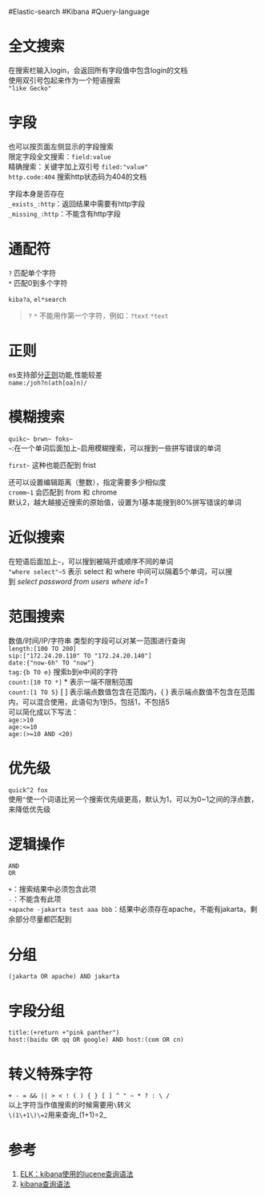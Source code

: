 #Elastic-search #Kibana #Query-language

# 全文搜索
在搜索栏输入login，会返回所有字段值中包含login的文档  
使用双引号包起来作为一个短语搜索  
`"like Gecko"`

# 字段
也可以按页面左侧显示的字段搜索  
限定字段全文搜索：`field:value`  
精确搜索：关键字加上双引号 `filed:"value"`  
`http.code:404` 搜索http状态码为404的文档

字段本身是否存在  
`_exists_:http`：返回结果中需要有http字段  
`_missing_:http`：不能含有http字段

# 通配符

`?` 匹配单个字符  
`*` 匹配0到多个字符

`kiba?a`, `el*search`

> `?` `*` 不能用作第一个字符，例如：`?text` `*text`

# 正则
es支持部分[正则](https://link.segmentfault.com/?enc=hyHs%2BpxARVIdq9KgAQ1jSA%3D%3D.AuWrTTd2SukIYuVQGTvrOEqM20QDqUvGLGcjTIAEhbC14txESCFa%2FjnjdwH2fm7fmZubSXD0w2lz9ymBBQeInkfwXfC7%2B1A8lSkaWvIG3c4BBc2sQWyC0FffAnaPUj%2Bt5fHloiHxNDSJH%2BcCttmfIg%3D%3D)功能,性能较差  
`name:/joh?n(ath[oa]n)/`

# 模糊搜索
`quikc~ brwn~ foks~`  
`~`:在一个单词后面加上`~`启用模糊搜索，可以搜到一些拼写错误的单词

`first~` 这种也能匹配到 frist

还可以设置编辑距离（整数），指定需要多少相似度  
`cromm~1` 会匹配到 from 和 chrome  
默认2，越大越接近搜索的原始值，设置为1基本能搜到80%拼写错误的单词

# 近似搜索
在短语后面加上`~`，可以搜到被隔开或顺序不同的单词  
`"where select"~5` 表示 select 和 where 中间可以隔着5个单词，可以搜到 _select password from users where id=1_

# 范围搜索
数值/时间/IP/字符串 类型的字段可以对某一范围进行查询  
`length:[100 TO 200]`  
`sip:["172.24.20.110" TO "172.24.20.140"]`  
`date:{"now-6h" TO "now"}`  
`tag:{b TO e}` 搜索b到e中间的字符  
`count:[10 TO *]` * 表示一端不限制范围  
`count:[1 TO 5}` [ ] 表示端点数值包含在范围内，{ } 表示端点数值不包含在范围内，可以混合使用，此语句为1到5，包括1，不包括5  
可以简化成以下写法：  
`age:>10`  
`age:<=10`  
`age:(>=10 AND <20)`

# 优先级
`quick^2 fox`  
使用`^`使一个词语比另一个搜索优先级更高，默认为1，可以为0~1之间的浮点数，来降低优先级

# 逻辑操作
`AND`  
`OR`

`+`：搜索结果中必须包含此项  
`-`：不能含有此项  
`+apache -jakarta test aaa bbb`：结果中必须存在apache，不能有jakarta，剩余部分尽量都匹配到

# 分组
`(jakarta OR apache) AND jakarta`

# 字段分组
`title:(+return +"pink panther")`  
`host:(baidu OR qq OR google) AND host:(com OR cn)`

# 转义特殊字符
`+ - = && || > < ! ( ) { } [ ] ^ " ~ * ? : \ /`  
以上字符当作值搜索的时候需要用`\`转义  
`\(1\+1\)\=2`用来查询_(1+1)=2_

# 参考
1. [ELK：kibana使用的lucene查询语法](https://segmentfault.com/a/1190000002972420)
2. [kibana查询语法](https://www.cnblogs.com/mliu/p/9584395.html)